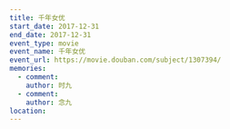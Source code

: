 ```yaml
---
title: 千年女优
start_date: 2017-12-31
end_date: 2017-12-31
event_type: movie
event_name: 千年女优
event_url: https://movie.douban.com/subject/1307394/
memories:
  - comment: 
    author: 时九
  - comment: 
    author: 念九  
location: 
---
```

